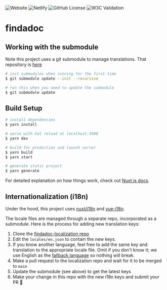 ![Website](https://img.shields.io/website?down_color=lightgrey&down_message=offline&up_color=blue&up_message=online&url=https%3A%2F%2Ffindadocjp.org%2F)
![Netlify](https://img.shields.io/netlify/todo)
![GitHub License](https://img.shields.io/github/license/ourjapanlife/findadoc-frontend)
![W3C Validation](https://img.shields.io/w3c-validation/html?targetUrl=https%3A%2F%2Ffindadocjp.org/)

# findadoc

## Working with the submodule

Note this project uses a git submodule to manage translations. That repository is [here](https://github.com/ourjapanlife/findadoc-localization)

```bash
# init submodules when running for the first time
$ git submodule update --init --recursive
```

```bash
# run this when you need to update the submodule
$ git submodule update
```

## Build Setup

```bash
# install dependencies
$ yarn install

# serve with hot reload at localhost:3000
$ yarn dev

# build for production and launch server
$ yarn build
$ yarn start

# generate static project
$ yarn generate
```

For detailed explanation on how things work, check out [Nuxt.js docs](https://nuxtjs.org).

## Internationalization (i18n)

Under the hood, this project uses [nuxt/i18n](https://i18n.nuxtjs.org/) and [vue-i18n](https://kazupon.github.io/vue-i18n/).

The locale files are managed through a separate repo, incorporated as a submodule. Here is the process for adding new translation keys:

1. Clone the [findadoc-localization repo](https://github.com/ourjapanlife/findadoc-localization)
2. Edit the `locales/en.json` to contain the new keys. 
3. If you know another language, feel free to add the same key and translation to the appropriate locale file. Omit if you don't know it; we use English as the [fallback language](https://kazupon.github.io/vue-i18n/guide/fallback.html) so nothing will break.
4. Make a pull request to the localization repo and wait for it to be merged to `main`
5. Update the submodule (see above) to get the latest keys
6. Make your change in this repo with the new i18n keys and submit your PR 🎉
